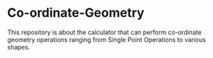 # Co-ordinate-Geometry
This repository is about the calculator that can perform co-ordinate geometry operations ranging from Single Point Operations to various shapes.
